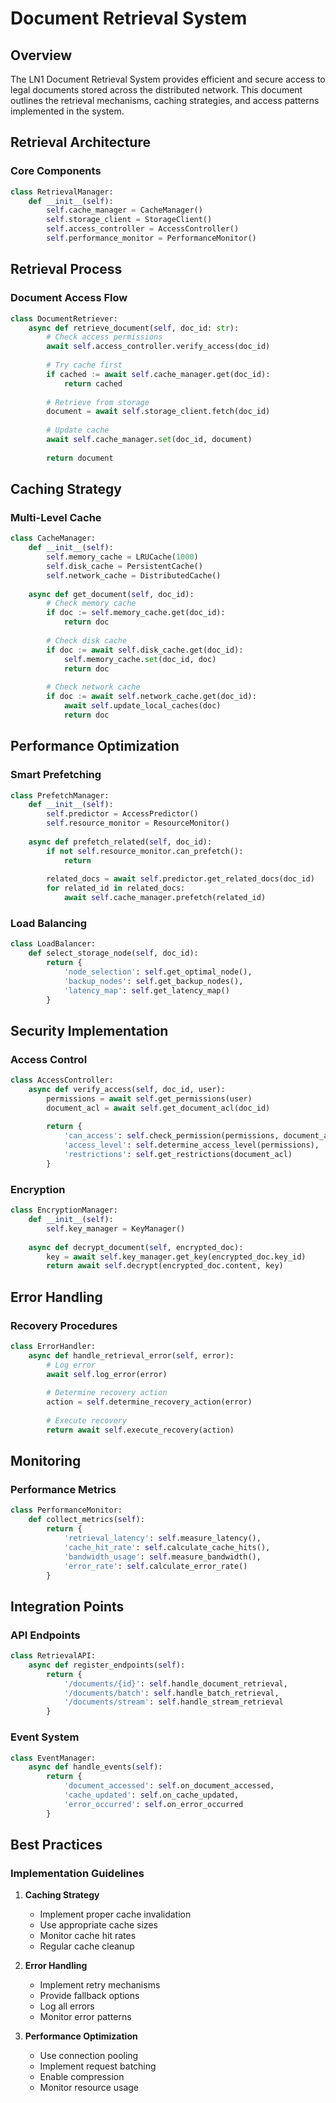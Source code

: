 # Document Retrieval System

## Overview

The LN1 Document Retrieval System provides efficient and secure access to legal documents stored across the distributed network. This document outlines the retrieval mechanisms, caching strategies, and access patterns implemented in the system.

## Retrieval Architecture

### Core Components

```python
class RetrievalManager:
    def __init__(self):
        self.cache_manager = CacheManager()
        self.storage_client = StorageClient()
        self.access_controller = AccessController()
        self.performance_monitor = PerformanceMonitor()
```

## Retrieval Process

### Document Access Flow

```python
class DocumentRetriever:
    async def retrieve_document(self, doc_id: str):
        # Check access permissions
        await self.access_controller.verify_access(doc_id)
        
        # Try cache first
        if cached := await self.cache_manager.get(doc_id):
            return cached
            
        # Retrieve from storage
        document = await self.storage_client.fetch(doc_id)
        
        # Update cache
        await self.cache_manager.set(doc_id, document)
        
        return document
```

## Caching Strategy

### Multi-Level Cache

```python
class CacheManager:
    def __init__(self):
        self.memory_cache = LRUCache(1000)
        self.disk_cache = PersistentCache()
        self.network_cache = DistributedCache()
        
    async def get_document(self, doc_id):
        # Check memory cache
        if doc := self.memory_cache.get(doc_id):
            return doc
            
        # Check disk cache
        if doc := await self.disk_cache.get(doc_id):
            self.memory_cache.set(doc_id, doc)
            return doc
            
        # Check network cache
        if doc := await self.network_cache.get(doc_id):
            await self.update_local_caches(doc)
            return doc
```

## Performance Optimization

### Smart Prefetching

```python
class PrefetchManager:
    def __init__(self):
        self.predictor = AccessPredictor()
        self.resource_monitor = ResourceMonitor()
        
    async def prefetch_related(self, doc_id):
        if not self.resource_monitor.can_prefetch():
            return
            
        related_docs = await self.predictor.get_related_docs(doc_id)
        for related_id in related_docs:
            await self.cache_manager.prefetch(related_id)
```

### Load Balancing

```python
class LoadBalancer:
    def select_storage_node(self, doc_id):
        return {
            'node_selection': self.get_optimal_node(),
            'backup_nodes': self.get_backup_nodes(),
            'latency_map': self.get_latency_map()
        }
```

## Security Implementation

### Access Control

```python
class AccessController:
    async def verify_access(self, doc_id, user):
        permissions = await self.get_permissions(user)
        document_acl = await self.get_document_acl(doc_id)
        
        return {
            'can_access': self.check_permission(permissions, document_acl),
            'access_level': self.determine_access_level(permissions),
            'restrictions': self.get_restrictions(document_acl)
        }
```

### Encryption

```python
class EncryptionManager:
    def __init__(self):
        self.key_manager = KeyManager()
        
    async def decrypt_document(self, encrypted_doc):
        key = await self.key_manager.get_key(encrypted_doc.key_id)
        return await self.decrypt(encrypted_doc.content, key)
```

## Error Handling

### Recovery Procedures

```python
class ErrorHandler:
    async def handle_retrieval_error(self, error):
        # Log error
        await self.log_error(error)
        
        # Determine recovery action
        action = self.determine_recovery_action(error)
        
        # Execute recovery
        return await self.execute_recovery(action)
```

## Monitoring

### Performance Metrics

```python
class PerformanceMonitor:
    def collect_metrics(self):
        return {
            'retrieval_latency': self.measure_latency(),
            'cache_hit_rate': self.calculate_cache_hits(),
            'bandwidth_usage': self.measure_bandwidth(),
            'error_rate': self.calculate_error_rate()
        }
```

## Integration Points

### API Endpoints

```python
class RetrievalAPI:
    async def register_endpoints(self):
        return {
            '/documents/{id}': self.handle_document_retrieval,
            '/documents/batch': self.handle_batch_retrieval,
            '/documents/stream': self.handle_stream_retrieval
        }
```

### Event System

```python
class EventManager:
    async def handle_events(self):
        return {
            'document_accessed': self.on_document_accessed,
            'cache_updated': self.on_cache_updated,
            'error_occurred': self.on_error_occurred
        }
```

## Best Practices

### Implementation Guidelines

1. **Caching Strategy**
   - Implement proper cache invalidation
   - Use appropriate cache sizes
   - Monitor cache hit rates
   - Regular cache cleanup

2. **Error Handling**
   - Implement retry mechanisms
   - Provide fallback options
   - Log all errors
   - Monitor error patterns

3. **Performance Optimization**
   - Use connection pooling
   - Implement request batching
   - Enable compression
   - Monitor resource usage